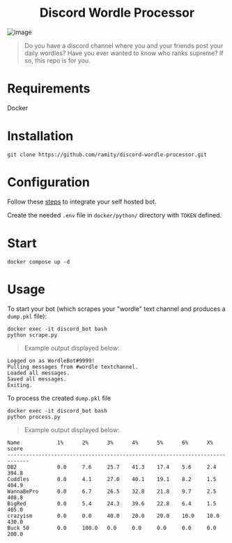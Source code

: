 <h1 align="center">
Discord Wordle Processor
</h1>

![image](https://i.imgur.com/Oadz4qQ.gif)

> Do you have a discord channel where you and your friends post your daily wordles? Have you ever wanted to know who ranks supreme? If so, this repo is for you.

# Requirements

Docker

# Installation

```
git clone https://github.com/ramity/discord-wordle-processor.git
```

# Configuration

Follow these [steps](https://www.writebots.com/discord-bot-token/) to integrate your self hosted bot.

Create the needed `.env` file in `docker/python/` directory with `TOKEN` defined.

# Start

```
docker compose up -d
```

# Usage

To start your bot (which scrapes your "wordle" text channel and produces a `dump.pkl` file):

```
docker exec -it discord_bot bash
python scrape.py
```

> Example output displayed below:

```
Logged on as WordleBot#9999!
Pulling messages from #wordle textchannel.
Loaded all messages.
Saved all messages.
Exiting.
```

To process the created `dump.pkl` file

```
docker exec -it discord_bot bash
python process.py
```

> Example output displayed below:

```
Name            1%      2%      3%      4%      5%      6%      X%      score
-----------------------------------------------------------------------------
DB2             0.0     7.6     25.7    41.3    17.4    5.6     2.4     394.8
Cuddles         0.0     4.1     27.0    40.1    19.1    8.2     1.5     404.9
WannaBePro      0.0     6.7     26.5    32.8    21.8    9.7     2.5     408.8
BigRed          0.0     5.4     24.3    39.6    22.8    6.4     1.5     405.0
crazyism        0.0     0.0     40.0    20.0    20.0    10.0    10.0    430.0
Buck 50         0.0     100.0   0.0     0.0     0.0     0.0     0.0     200.0
```